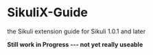 SikuliX-Guide
=============

the Sikuli extension guide for Sikuli 1.0.1 and later

**Still work in Progress --- not yet really useable**



